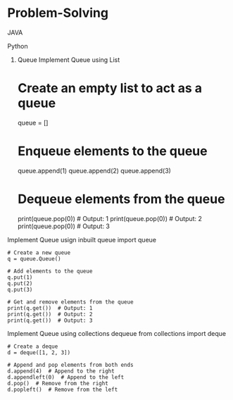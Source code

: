 # Problem-Solving


JAVA






Python

1. Queue
Implement Queue using List
    # Create an empty list to act as a queue
    queue = []

    # Enqueue elements to the queue
    queue.append(1)
    queue.append(2)
    queue.append(3)

    # Dequeue elements from the queue
    print(queue.pop(0))  # Output: 1
    print(queue.pop(0))  # Output: 2
    print(queue.pop(0))  # Output: 3

Implement Queue usign inbuilt queue
    import queue

    # Create a new queue
    q = queue.Queue()

    # Add elements to the queue
    q.put(1)
    q.put(2)
    q.put(3)

    # Get and remove elements from the queue
    print(q.get())  # Output: 1
    print(q.get())  # Output: 2
    print(q.get())  # Output: 3

Implement Queue using collections dequeue
    from collections import deque

    # Create a deque
    d = deque([1, 2, 3])

    # Append and pop elements from both ends
    d.append(4)  # Append to the right
    d.appendleft(0)  # Append to the left
    d.pop()  # Remove from the right
    d.popleft()  # Remove from the left
